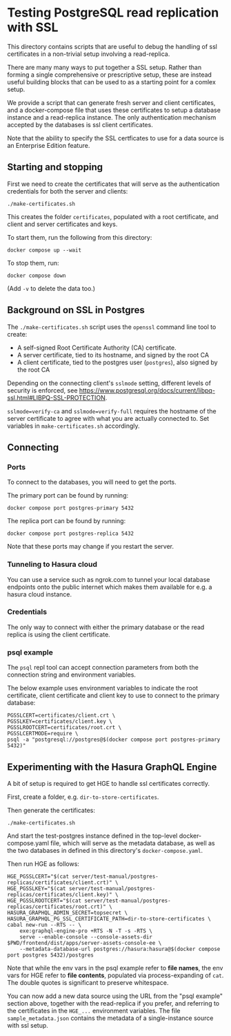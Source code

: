 # Testing PostgreSQL read replication with SSL

This directory contains scripts that are useful to debug the handling of ssl
certificates in a non-trivial setup involving a read-replica.

There are many many ways to put together a SSL setup. Rather than forming a
single comprehensive or prescriptive setup, these are instead useful building
blocks that can be used to as a starting point for a comlex setup.

We provide a script that can generate fresh server and client certificates, and
a docker-compose file that uses these certificates to setup a database instance
and a read-replica instance. The only authentication mechanism accepted by the
databases is ssl client certificates.

Note that the ability to specify the SSL certficates to use for a data source
is an Enterprise Edition feature.

## Starting and stopping

First we need to create the certificates that will serve as the authentication
credentials for both the server and clients:

    ./make-certificates.sh

This creates the folder `certificates`, populated with a root certificate, and
client and server certificates and keys.

To start them, run the following from this directory:

    docker compose up --wait

To stop them, run:

    docker compose down

(Add `-v` to delete the data too.)

## Background on SSL in Postgres

The `./make-certificates.sh` script uses the `openssl` command line tool to
create:

* A self-signed Root Certificate Authority (CA) certificate.
* A server certificate, tied to its hostname, and signed by the root CA
* A client certificate, tied to the postgres user (`postgres`), also signed by the root CA

Depending on the connecting client's `sslmode` setting, different levels of
security is enforced, see
https://www.postgresql.org/docs/current/libpq-ssl.html#LIBPQ-SSL-PROTECTION.

`sslmode=verify-ca` and `sslmode=verify-full` requires the hostname of the
server certificate to agree with what you are actually connected to. Set
variables in `make-certificates.sh` accordingly.

## Connecting

### Ports

To connect to the databases, you will need to get the ports.

The primary port can be found by running:

    docker compose port postgres-primary 5432

The replica port can be found by running:

    docker compose port postgres-replica 5432

Note that these ports may change if you restart the server.

### Tunneling to Hasura cloud

You can use a service such as ngrok.com to tunnel your local database endpoints
onto the public internet which makes them available for e.g. a hasura cloud
instance.

### Credentials

The only way to connect with either the primary database or the read replica is using the client certificate.

### psql example

The `psql` repl tool can accept connection parameters from both the connection string and environment variables.

The below example uses environment variables to indicate the root certificate,
client certificate and client key to use to connect to the primary database:

    PGSSLCERT=certificates/client.crt \
    PGSSLKEY=certificates/client.key \
    PGSSLROOTCERT=certificates/root.crt \
    PGSSLCERTMODE=require \
    psql -a "postgresql://postgres@$(docker compose port postgres-primary 5432)"

## Experimenting with the Hasura GraphQL Engine

A bit of setup is required to get HGE to handle ssl certificates correctly.

First, create a folder, e.g. `dir-to-store-certificates`.

Then generate the certificates:

    ./make-certificates.sh

And start the test-postgres instance defined in the top-level
docker-compose.yaml file, which will serve as the metadata database, as well as
the two databases in defined in this directory's `docker-compose.yaml`.

Then run HGE as follows:

    HGE_PGSSLCERT="$(cat server/test-manual/postgres-replicas/certificates/client.crt)" \
    HGE_PGSSLKEY="$(cat server/test-manual/postgres-replicas/certificates/client.key)" \
    HGE_PGSSLROOTCERT="$(cat server/test-manual/postgres-replicas/certificates/root.crt)" \
    HASURA_GRAPHQL_ADMIN_SECRET=topsecret \
    HASURA_GRAPHQL_PG_SSL_CERTIFICATE_PATH=dir-to-store-certificates \
    cabal new-run --RTS -- \
        exe:graphql-engine-pro +RTS -N -T -s -RTS \
        serve --enable-console --console-assets-dir $PWD/frontend/dist/apps/server-assets-console-ee \
        --metadata-database-url postgres://hasura:hasura@$(docker compose port postgres 5432)/postgres

Note that while the env vars in the psql example refer to **file names**, the
env vars for HGE refer to **file contents**, populated via process-expanding of
`cat`. The double quotes is significant to preserve whitespace.

You can now add a new data source using the URL from the "psql example" section
above, together with the read-replica if you prefer, and referring to the
certificates in the `HGE_...` environment variables. The file
`sample_metadata.json` contains the metadata of a single-instance source with
ssl setup.
